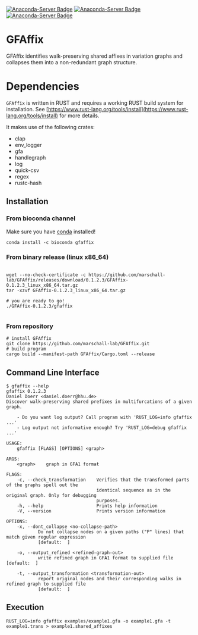 [![Anaconda-Server Badge](https://anaconda.org/bioconda/gfaffix/badges/installer/conda.svg)](https://conda.anaconda.org/bioconda)
[![Anaconda-Server Badge](https://anaconda.org/bioconda/gfaffix/badges/platforms.svg)](https://anaconda.org/bioconda/gfaffix)
[![Anaconda-Server Badge](https://anaconda.org/bioconda/gfaffix/badges/license.svg)](https://anaconda.org/bioconda/gfaffix)

# GFAffix

GFAffix identifies walk-preserving shared affixes in variation graphs and collapses them into a non-redundant graph structure.

# Dependencies

`GFAffix` is written in RUST and requires a working RUST build system for
installation. See
[https://www.rust-lang.org/tools/install](https://www.rust-lang.org/tools/install)
for more details. 

It makes use of the following crates:
* clap
* env\_logger
* gfa
* handlegraph
* log
* quick-csv
* regex
* rustc-hash

## Installation

### From bioconda channel

Make sure you have [conda](https://conda.io) installed!

```
conda install -c bioconda gfaffix
```

### From binary release (linux x86\_64)

```

wget --no-check-certificate -c https://github.com/marschall-lab/GFAffix/releases/download/0.1.2.3/GFAffix-0.1.2.3_linux_x86_64.tar.gz 
tar -xzvf GFAffix-0.1.2.3_linux_x86_64.tar.gz 

# you are ready to go! 
./GFAffix-0.1.2.3/gfaffix


```

### From repository

```
# install GFAffix
git clone https://github.com/marschall-lab/GFAffix.git
# build program
cargo build --manifest-path GFAffix/Cargo.toml --release
```

## Command Line Interface

```
$ gfaffix --help
gfaffix 0.1.2.3
Daniel Doerr <daniel.doerr@hhu.de>
Discover walk-preserving shared prefixes in multifurcations of a given graph.

    - Do you want log output? Call program with 'RUST_LOG=info gfaffix ...'
    - Log output not informative enough? Try 'RUST_LOG=debug gfaffix ...'

USAGE:
    gfaffix [FLAGS] [OPTIONS] <graph>

ARGS:
    <graph>    graph in GFA1 format

FLAGS:
    -c, --check_transformation    Verifies that the transformed parts of the graphs spell out the
                                  identical sequence as in the original graph. Only for debugging
                                  purposes.
    -h, --help                    Prints help information
    -V, --version                 Prints version information

OPTIONS:
    -x, --dont_collapse <no-collapse-path>
            Do not collapse nodes on a given paths ("P" lines) that match given regular expression
            [default:  ]

    -o, --output_refined <refined-graph-out>
            write refined graph in GFA1 format to supplied file [default:  ]

    -t, --output_transformation <transformation-out>
            report original nodes and their corresponding walks in refined graph to supplied file
            [default:  ]
```

## Execution

```
RUST_LOG=info gfaffix examples/example1.gfa -o example1.gfa -t example1.trans > example1.shared_affixes
```
